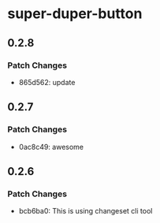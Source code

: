 # super-duper-button

## 0.2.8

### Patch Changes

- 865d562: update

## 0.2.7

### Patch Changes

- 0ac8c49: awesome

## 0.2.6

### Patch Changes

- bcb6ba0: This is using changeset cli tool
